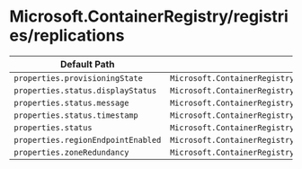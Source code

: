 # Microsoft.ContainerRegistry/registries/replications

| Default Path | Alias |
|---|---|
| `properties.provisioningState` | `Microsoft.ContainerRegistry/registries/replications/provisioningState` |
| `properties.status.displayStatus` | `Microsoft.ContainerRegistry/registries/replications/status.displayStatus` |
| `properties.status.message` | `Microsoft.ContainerRegistry/registries/replications/status.message` |
| `properties.status.timestamp` | `Microsoft.ContainerRegistry/registries/replications/status.timestamp` |
| `properties.status` | `Microsoft.ContainerRegistry/registries/replications/status` |
| `properties.regionEndpointEnabled` | `Microsoft.ContainerRegistry/registries/replications/regionEndpointEnabled` |
| `properties.zoneRedundancy` | `Microsoft.ContainerRegistry/registries/replications/zoneRedundancy` |

